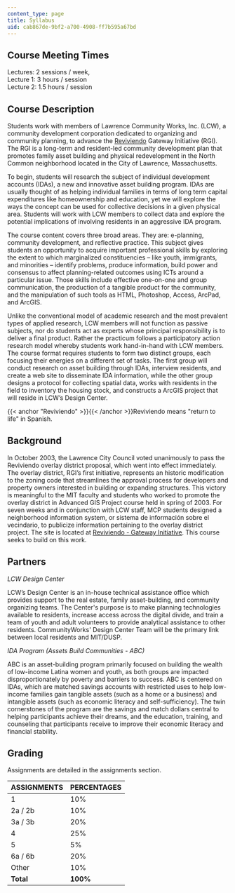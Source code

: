 ```yaml
---
content_type: page
title: Syllabus
uid: cab867de-9bf2-a700-4908-ff7b595a67bd
---
```


Course Meeting Times
--------------------

Lectures: 2 sessions / week,  
Lecture 1: 3 hours / session  
Lecture 2: 1.5 hours / session

Course Description
------------------

Students work with members of Lawrence Community Works, Inc. (LCW), a community development corporation dedicated to organizing and community planning, to advance the [Reviviendo](#Reviviendo) Gateway Initiative (RGI). The RGI is a long-term and resident-led community development plan that promotes family asset building and physical redevelopment in the North Common neighborhood located in the City of Lawrence, Massachusetts.

To begin, students will research the subject of individual development accounts (IDAs), a new and innovative asset building program. IDAs are usually thought of as helping individual families in terms of long term capital expenditures like homeownership and education, yet we will explore the ways the concept can be used for collective decisions in a given physical area. Students will work with LCW members to collect data and explore the potential implications of involving residents in an aggressive IDA program.

The course content covers three broad areas. They are: e-planning, community development, and reflective practice. This subject gives students an opportunity to acquire important professional skills by exploring the extent to which marginalized constituencies – like youth, immigrants, and minorities – identify problems, produce information, build power and consensus to affect planning-related outcomes using ICTs around a particular issue. Those skills include effective one-on-one and group communication, the production of a tangible product for the community, and the manipulation of such tools as HTML, Photoshop, Access, ArcPad, and ArcGIS.

Unlike the conventional model of academic research and the most prevalent types of applied research, LCW members will not function as passive subjects, nor do students act as experts whose principal responsibility is to deliver a final product. Rather the practicum follows a participatory action research model whereby students work hand-in-hand with LCW members. The course format requires students to form two distinct groups, each focusing their energies on a different set of tasks. The first group will conduct research on asset building through IDAs, interview residents, and create a web site to disseminate IDA information, while the other group designs a protocol for collecting spatial data, works with residents in the field to inventory the housing stock, and constructs a ArcGIS project that will reside in LCW’s Design Center.

{{< anchor "Reviviendo" >}}{{< /anchor >}}Reviviendo means "return to life" in Spanish.

Background
----------

In October 2003, the Lawrence City Council voted unanimously to pass the Reviviendo overlay district proposal, which went into effect immediately. The overlay district, RGI’s first initiative, represents an historic modification to the zoning code that streamlines the approval process for developers and property owners interested in building or expanding structures. This victory is meaningful to the MIT faculty and students who worked to promote the overlay district in Advanced GIS Project course held in spring of 2003. For seven weeks and in conjunction with LCW staff, MCP students designed a neighborhood information system, or sistema de información sobre el vecindario, to publicize information pertaining to the overlay district project. The site is located at [Reviviendo - Gateway Initiative](https://player.vimeo.com/video/40269862). This course seeks to build on this work.

Partners
--------

_LCW Design Center_

LCW’s Design Center is an in-house technical assistance office which provides support to the real estate, family asset-building, and community organizing teams. The Center's purpose is to make planning technologies available to residents, increase access across the digital divide, and train a team of youth and adult volunteers to provide analytical assistance to other residents. CommunityWorks' Design Center Team will be the primary link between local residents and MIT/DUSP.

_IDA Program (Assets Build Communities - ABC)_

ABC is an asset-building program primarily focused on building the wealth of low-income Latina women and youth, as both groups are impacted disproportionately by poverty and barriers to success. ABC is centered on IDAs, which are matched savings accounts with restricted uses to help low-income families gain tangible assets (such as a home or a business) and intangible assets (such as economic literacy and self-sufficiency). The twin cornerstones of the program are the savings and match dollars central to helping participants achieve their dreams, and the education, training, and counseling that participants receive to improve their economic literacy and financial stability.

Grading
-------

Assignments are detailed in the assignments section.

| ASSIGNMENTS | PERCENTAGES |
| --- | --- |
| 1 | 10% |
| 2a / 2b | 10% |
| 3a / 3b | 20% |
| 4 | 25% |
| 5 | 5% |
| 6a / 6b | 20% |
| Other | 10% |
| **Total** | **100%**